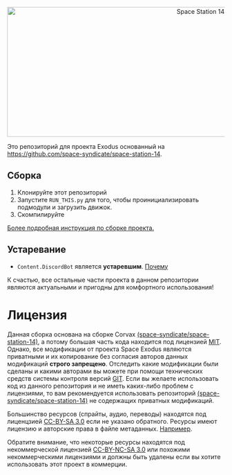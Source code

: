 <p align="center"> <img alt="Space Station 14" width="880" height="300" src="https://raw.githubusercontent.com/space-wizards/asset-dump/de329a7898bb716b9d5ba9a0cd07f38e61f1ed05/github-logo.svg" /></p>

Это репозиторий для проекта Exodus основанный на https://github.com/space-syndicate/space-station-14.

## Сборка

1. Клонируйте этот репозиторий
2. Запустите `RUN_THIS.py` для того, чтобы проинициализировать подмодули и загрузить движок.
3. Скомпилируйте

[Более подробная инструкция по сборке проекта.](https://docs.spacestation14.com/en/general-development/setup.html)

## Устаревание

- `Content.DiscordBot` является **устаревшим**. [Почему](https://github.com/Space-Exodus/space-station-14/discussions/30)

К счастью, все остальные части проекта в данном репозитории являются актуальными и пригодны для комфортного использования!

# Лицензия
Данная сборка основана на сборке Corvax [(space-syndicate/space-station-14)](https://github.com/space-syndicate/space-station-14), а потому большая часть кода находится под лицензией [MIT](https://github.com/space-syndicate/space-station-14/blob/master/LICENSE.TXT). Однако, все модификации от проекта Space Exodus являются приватными и их копирование без согласия авторов данных модификаций **строго запрещено**. Отследить какие модификации были сделаны и какими авторами вы можете при помощи технических средств системы контроля версий [GIT](https://ru.wikipedia.org/wiki/Git). Если вы желаете использовать код из данного репозитория и не иметь каких-либо проблем с лицензиями, то вам рекомендуется использовать репозиторий [(space-syndicate/space-station-14)](https://github.com/space-syndicate/space-station-14) не содержащих приватных модификаций.

Большинство ресурсов (спрайты, аудио, переводы) находятся под лиценцзией [CC-BY-SA 3.0](https://creativecommons.org/licenses/by-sa/3.0/) если не указано обратного. Ресурсы имеют лицензию и авторские права в файле метаданных. [Например](https://github.com/space-wizards/space-station-14/blob/master/Resources/Textures/Objects/Tools/crowbar.rsi/meta.json).

Обратите внимание, что некоторые ресурсы находятся под некоммерческой лицензией [CC-BY-NC-SA 3.0](https://creativecommons.org/licenses/by-nc-sa/3.0/) или похожими некоммерческими лицензиями и должны быть удалены если вы хотите использовать этот проект в коммерции.
